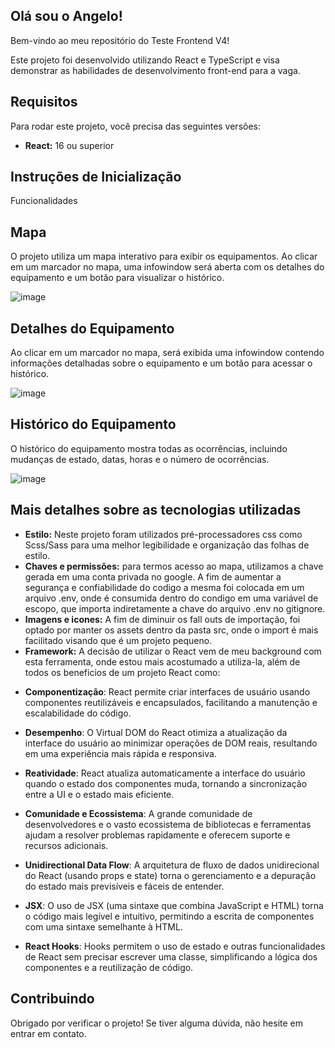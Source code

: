 ## Olá sou o Angelo!

Bem-vindo ao meu repositório do Teste Frontend V4!

Este projeto foi desenvolvido utilizando React e TypeScript e visa demonstrar as habilidades de desenvolvimento front-end para a vaga.

## Requisitos

Para rodar este projeto, você precisa das seguintes versões:

- **React:** 16 ou superior

## Instruções de Inicialização

Funcionalidades
## Mapa
O projeto utiliza um mapa interativo para exibir os equipamentos. Ao clicar em um marcador no mapa, uma infowindow será aberta com os detalhes do equipamento e um botão para visualizar o histórico.

![image](https://github.com/user-attachments/assets/9923d0d7-0dce-4295-b196-7302d7cb891a)


## Detalhes do Equipamento
Ao clicar em um marcador no mapa, será exibida uma infowindow contendo informações detalhadas sobre o equipamento e um botão para acessar o histórico.

![image](https://github.com/user-attachments/assets/16536a51-147d-4958-b1ab-4fbdb17a0fd8)

## Histórico do Equipamento
O histórico do equipamento mostra todas as ocorrências, incluindo mudanças de estado, datas, horas e o número de ocorrências.

![image](https://github.com/user-attachments/assets/3f79914e-194c-4d3f-91f9-22fb0fe7a67d)

## Mais detalhes sobre as tecnologias utilizadas
* **Estilo:** Neste projeto foram utilizados pré-processadores css como Scss/Sass para uma melhor legibilidade e organização das folhas de estilo.
* **Chaves e permissões:** para termos acesso ao mapa, utilizamos a chave gerada em uma conta privada no google. A fim de aumentar a segurança e confiabilidade do codigo a mesma foi colocada em um arquivo .env, onde é consumida dentro do condigo em uma variável de escopo, que importa indiretamente a chave do arquivo .env no gitignore.
* **Imagens e icones:** A fim de diminuir os fall outs de importação, foi optado por manter os assets dentro da pasta src, onde o import é mais facilitado visando que é um projeto pequeno.
* **Framework:** A decisão de utilizar o React vem de meu background com esta ferramenta, onde estou mais acostumado a utiliza-la, além de todos os beneficios de um projeto React como:

- **Componentização**: React permite criar interfaces de usuário usando componentes reutilizáveis e encapsulados, facilitando a manutenção e escalabilidade do código.

- **Desempenho**: O Virtual DOM do React otimiza a atualização da interface do usuário ao minimizar operações de DOM reais, resultando em uma experiência mais rápida e responsiva.

- **Reatividade**: React atualiza automaticamente a interface do usuário quando o estado dos componentes muda, tornando a sincronização entre a UI e o estado mais eficiente.

- **Comunidade e Ecossistema**: A grande comunidade de desenvolvedores e o vasto ecossistema de bibliotecas e ferramentas ajudam a resolver problemas rapidamente e oferecem suporte e recursos adicionais.

- **Unidirectional Data Flow**: A arquitetura de fluxo de dados unidirecional do React (usando props e state) torna o gerenciamento e a depuração do estado mais previsíveis e fáceis de entender.

- **JSX**: O uso de JSX (uma sintaxe que combina JavaScript e HTML) torna o código mais legível e intuitivo, permitindo a escrita de componentes com uma sintaxe semelhante à HTML.

- **React Hooks**: Hooks permitem o uso de estado e outras funcionalidades de React sem precisar escrever uma classe, simplificando a lógica dos componentes e a reutilização de código.

## Contribuindo
Obrigado por verificar o projeto! Se tiver alguma dúvida, não hesite em entrar em contato.


